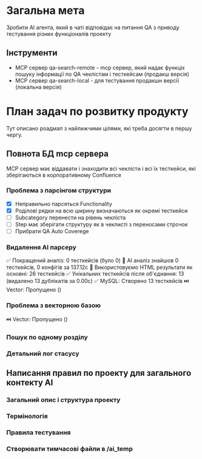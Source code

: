 # Загальна мета
Зробити AI агента, який в чаті відповідає на питання QA з приводу тестування різних функціоналів проекту

## Інструменти
* MCP сервер qa-search-remote - mcp сервер, який надає функціх пошуку інформації по QA чеклістам і тесткейсам (продакш версія)
* MCP сервер qa-search-local - для тестування продакшн версії (локальна версія)

# План задач по розвитку продукту
Тут описано роадмап з найлижчими цілями, які треба досягти в першу чергу.

## Повнота БД mcp сервера
MCP сервер має віддавати і знаходити всі чеклісти і всі їх тесткейси, які зберігаються в корпоративному Confluence

### Проблема з парсінгом структури
* [x] Неправильно парсяться Functionality
* [x] Роділові рядки на всю ширину визначаються як окремі тесткейси
* [ ] Subcategory перенести на рівень чекліста
* [ ] Step має зберігати структуру як в чеклисті з переносами строчок
* [ ] Прибрати QA Auto Coverege

### Видалення AI парсеру
✅ Покращений аналіз: 0 тесткейсів (було 0)
  🤖 AI аналіз знайшов 0 тесткейсів, 0 конфігів за 137.12с
  🎯 Використовуємо HTML результати як основні: 26 тесткейсів
  ✅ Унікальних тесткейсів після об'єднання: 13 (видалено 13 дублікатів за 0.00с)
  ✅ MySQL: Створено 13 тесткейсів
  ⏭️ Vector: Пропущено ()
### Проблема з векторною базою
  ⏭️ Vector: Пропущено ()
### Пошук по одному розділу
### Детальний лог стасусу


## Написання правил по проекту для загального контекту AI
### Загальний опис і структура проекту
### Термінологія
### Правила тестування
### Створювати тимчасові файли в /ai_temp